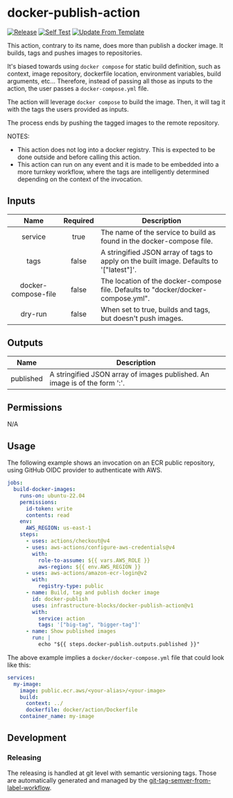 # docker-publish-action
[![Release](https://github.com/infrastructure-blocks/docker-publish-action/actions/workflows/git-tag-semver-from-label.yml/badge.svg)](https://github.com/infrastructure-blocks/docker-publish-action/actions/workflows/git-tag-semver-from-label.yml)
[![Self Test](https://github.com/infrastructure-blocks/docker-publish-action/actions/workflows/self-test.yml/badge.svg)](https://github.com/infrastructure-blocks/docker-publish-action/actions/workflows/self-test.yml)
[![Update From Template](https://github.com/infrastructure-blocks/docker-publish-action/actions/workflows/update-from-template.yml/badge.svg)](https://github.com/infrastructure-blocks/docker-publish-action/actions/workflows/update-from-template.yml)

This action, contrary to its name, does more than publish a docker image. It builds, tags and pushes images to
repositories.

It's biased towards using `docker compose` for static build definition, such as context, image repository,
dockerfile location, environment variables, build arguments, etc... Therefore, instead of passing all those as inputs
to the action, the user passes a `docker-compose.yml` file.

The action will leverage `docker compose` to build the image. Then, it will tag it with the tags the users provided
as inputs.

The process ends by pushing the tagged images to the remote repository.

NOTES:
- This action does not log into a docker registry. This is expected to be done outside and before calling this
action.
- This action can run on any event and it is made to be embedded into a more turnkey workflow, where the tags
are intelligently determined depending on the context of the invocation.

## Inputs

|        Name         | Required | Description                                                                             |
|:-------------------:|:--------:|-----------------------------------------------------------------------------------------|
|       service       |   true   | The name of the service to build as found in the docker-compose file.                   |
|        tags         |  false   | A stringified JSON array of tags to apply on the built image. Defaults to '["latest"]'. |
| docker-compose-file |  false   | The location of the docker-compose file. Defaults to "docker/docker-compose.yml".       |
|       dry-run       |  false   | When set to true, builds and tags, but doesn't push images.                             |

## Outputs

|   Name    | Description                                                                           |
|:---------:|---------------------------------------------------------------------------------------|
| published | A stringified JSON array of images published. An image is of the form '<repo>:<tag>'. |

## Permissions

N/A

## Usage

The following example shows an invocation on an ECR public repository, using GitHub OIDC provider to authenticate
with AWS.

```yaml
jobs:
  build-docker-images:
    runs-on: ubuntu-22.04
    permissions:
      id-token: write
      contents: read
    env:
      AWS_REGION: us-east-1
    steps:
      - uses: actions/checkout@v4
      - uses: aws-actions/configure-aws-credentials@v4
        with:
          role-to-assume: ${{ vars.AWS_ROLE }}
          aws-region: ${{ env.AWS_REGION }}
      - uses: aws-actions/amazon-ecr-login@v2
        with:
          registry-type: public
      - name: Build, tag and publish docker image
        id: docker-publish
        uses: infrastructure-blocks/docker-publish-action@v1
        with:
          service: action
          tags: '["big-tag", "bigger-tag"]'
      - name: Show published images
        run: |
          echo "${{ steps.docker-publish.outputs.published }}"
```

The above example implies a `docker/docker-compose.yml` file that could look like this:
```yaml
services:
  my-image:
    image: public.ecr.aws/<your-alias>/<your-image>
    build:
      context: ../
      dockerfile: docker/action/Dockerfile
    container_name: my-image
```

## Development

### Releasing

The releasing is handled at git level with semantic versioning tags. Those are automatically generated and managed
by the [git-tag-semver-from-label-workflow](https://github.com/infrastructure-blocks/git-tag-semver-from-label-workflow).
